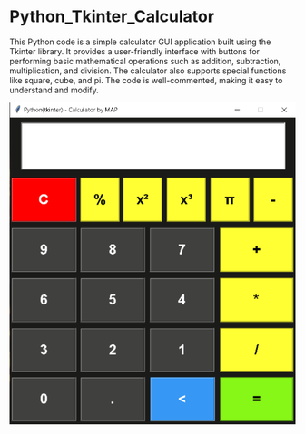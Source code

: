 # Python_Tkinter_Calculator
<p>This Python code is a simple calculator GUI application built using the Tkinter library. It provides a user-friendly interface with buttons for performing basic mathematical operations such as addition, subtraction, multiplication, and division. The calculator also supports special functions like square, cube, and pi. The code is well-commented, making it easy to understand and modify.</p>
<img src="https://github.com/MohammadAmaanPatloo/Python_Tkinter_Calculator/blob/main/cal.png">

